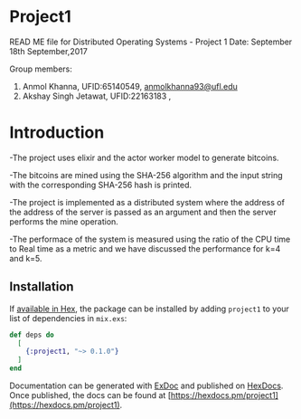 # Project1
READ ME file for Distributed Operating Systems - Project 1
Date: September 18th September,2017

Group members:

1. Anmol Khanna, UFID:65140549, anmolkhanna93@ufl.edu
2. Akshay Singh Jetawat, UFID:22163183 ,

# Introduction

-The project uses elixir and the actor worker model to generate bitcoins.

-The bitcoins are mined using the SHA-256 algorithm and the input string with the corresponding SHA-256 hash is printed.

-The project is implemented as a distributed system where the address of the address of the server is passed as an argument and then the server performs the mine operation.

-The performace of the system is measured using the ratio of the CPU time to Real time as a metric and we have discussed the performance for k=4 and k=5.

## Installation

If [available in Hex](https://hex.pm/docs/publish), the package can be installed
by adding `project1` to your list of dependencies in `mix.exs`:

```elixir
def deps do
  [
    {:project1, "~> 0.1.0"}
  ]
end
```

Documentation can be generated with [ExDoc](https://github.com/elixir-lang/ex_doc)
and published on [HexDocs](https://hexdocs.pm). Once published, the docs can
be found at [https://hexdocs.pm/project1](https://hexdocs.pm/project1).

